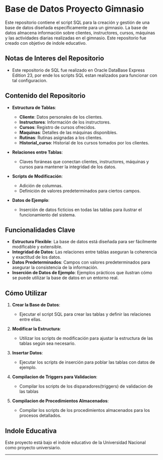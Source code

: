 # Base de Datos Proyecto Gimnasio
Este repositorio contiene el script SQL para la creación y gestión de una base de datos diseñada específicamente para un gimnasio. La base de datos almacena información sobre clientes, instructores, cursos, máquinas y las actividades diarias realizadas en el gimnasio. Este repositorio fue creado con objetivo de indole educativo.

## Notas de Interes del Repositorio
- Este repositorio de SQL fue realizado en Oracle DataBase Express Edition 23, por ende los scripts SQL estan realizados para funcionar con tal configuracion.


## Contenido del Repositorio

- **Estructura de Tablas**:
  - **Cliente**: Datos personales de los clientes.
  - **Instructores**: Información de los instructores.
  - **Cursos**: Registro de cursos ofrecidos.
  - **Maquinas**: Detalles de las máquinas disponibles.
  - **Rutinas**: Rutinas asignadas a los clientes.
  - **Historial_curso**: Historial de los cursos tomados por los clientes.

- **Relaciones entre Tablas**:
  - Claves foráneas que conectan clientes, instructores, máquinas y cursos para mantener la integridad de los datos.

- **Scripts de Modificación**:
  - Adición de columnas.
  - Definición de valores predeterminados para ciertos campos.

- **Datos de Ejemplo**:
  - Inserción de datos ficticios en todas las tablas para ilustrar el funcionamiento del sistema.

## Funcionalidades Clave

- **Estructura Flexible**: La base de datos está diseñada para ser fácilmente modificable y extensible.
- **Integridad de Datos**: Las relaciones entre tablas aseguran la coherencia y exactitud de los datos.
- **Datos Predeterminados**: Campos con valores predeterminados para asegurar la consistencia de la información.
- **Inserción de Datos de Ejemplo**: Ejemplos prácticos que ilustran cómo se puede utilizar la base de datos en un entorno real.

## Cómo Utilizar

1. **Crear la Base de Datos**:
   - Ejecutar el script SQL para crear las tablas y definir las relaciones entre ellas.

2. **Modificar la Estructura**:
   - Utilizar los scripts de modificación para ajustar la estructura de las tablas según sea necesario.

3. **Insertar Datos**:
   - Ejecutar los scripts de inserción para poblar las tablas con datos de ejemplo.
     
4. **Compilacion de Triggers para Validacion**:
   - Compilar los scripts de los disparadores(triggers) de validacion de las tablas
     
6. **Compilacion de Procedimientos Almacenados**:
    - Compilar los scripts de los procedimientos almacenados para los procesos detallados.

## Indole Educativa

Este proyecto está bajo el indole educativo de la Universidad Nacional como proyecto universiario.

---

